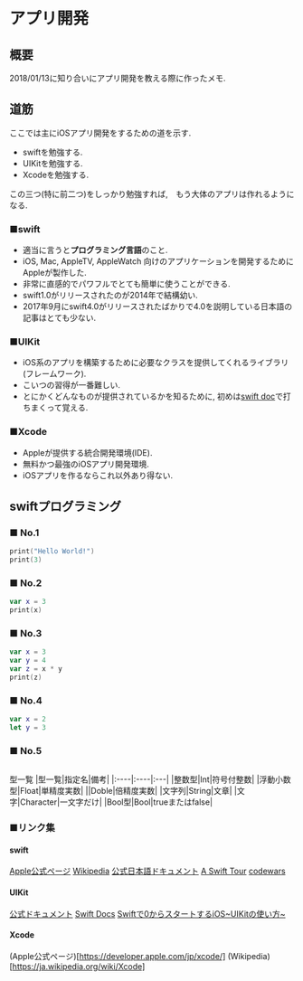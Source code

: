 # アプリ開発
## 概要
2018/01/13に知り合いにアプリ開発を教える際に作ったメモ.

## 道筋
ここでは主にiOSアプリ開発をするための道を示す.
- swiftを勉強する.
- UIKitを勉強する.
- Xcodeを勉強する.  

この三つ(特に前二つ)をしっかり勉強すれば,　もう大体のアプリは作れるようになる.

### ■swift
- 適当に言うと**プログラミング言語**のこと.
- iOS, Mac, AppleTV, AppleWatch 向けのアプリケーションを開発するためにAppleが製作した.
- 非常に直感的でパワフルでとても簡単に使うことができる.
- swift1.0がリリースされたのが2014年で結構幼い.
- 2017年9月にswift4.0がリリースされたばかりで4.0を説明している日本語の記事はとても少ない.

### ■UIKit
- iOS系のアプリを構築するために必要なクラスを提供してくれるライブラリ(フレームワーク).
- こいつの習得が一番難しい.
- とにかくどんなものが提供されているかを知るために, 初めは[swift doc](https://sites.google.com/a/gclue.jp/swift-docs/)で打ちまくって覚える.

### ■Xcode
- Appleが提供する統合開発環境(IDE).  
- 無料かつ最強のiOSアプリ開発環境.  
- iOSアプリを作るならこれ以外あり得ない.  



## swiftプログラミング
### ■ No.1
```swift
print("Hello World!")
print(3)
```

### ■ No.2
```swift
var x = 3
print(x)
```

### ■ No.3
```swift
var x = 3
var y = 4
var z = x * y
print(z)
```

### ■ No.4
```swift
var x = 2
let y = 3
```

### ■ No.5
```swift

```

型一覧
|型一覧|指定名|備考|
|:----|:----|:---|
|整数型|Int|符号付整数|
|浮動小数型|Float|単精度実数|
||Doble|倍精度実数|
|文字列|String|文章|
|文字|Character|一文字だけ|
|Bool型|Bool|trueまたはfalse|

### ■リンク集
#### swift
[Apple公式ページ](https://www.apple.com/jp/swift/)
[Wikipedia](https://ja.wikipedia.org/wiki/Swift_(%E3%83%97%E3%83%AD%E3%82%B0%E3%83%A9%E3%83%9F%E3%83%B3%E3%82%B0%E8%A8%80%E8%AA%9E))
[公式日本語ドキュメント](https://developer.apple.com/jp/documentation/)
[A Swift Tour](https://developer.apple.com/library/content/documentation/Swift/Conceptual/Swift_Programming_Language/GuidedTour.html)
[codewars](https://www.codewars.com/)

#### UIKit
[公式ドキュメント](https://developer.apple.com/documentation/uikit)
[Swift Docs](https://sites.google.com/a/gclue.jp/swift-docs/)
[Swiftで0からスタートするiOS~UIKitの使い方~](https://www.slideshare.net/kenjitanaka58/swift0iosuikit)

#### Xcode
(Apple公式ページ)[https://developer.apple.com/jp/xcode/]
(Wikipedia)[https://ja.wikipedia.org/wiki/Xcode]
